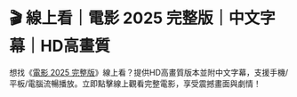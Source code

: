 # 🎬 線上看｜電影 2025 完整版｜中文字幕｜HD高畫質
想找《[電影 2025 完整版](https://osepqr.github.io/xianshangkan/)》線上看？提供HD高畫質版本並附中文字幕，支援手機/平板/電腦流暢播放。立即點擊線上觀看完整電影，享受震撼畫面與劇情！
